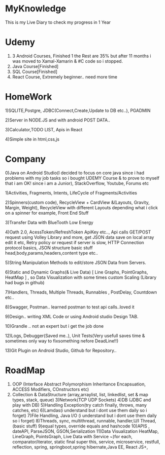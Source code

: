 # MyKnowledge

This is my Live Diary to check my progress in 1 Year

# Udemy
1) 3 Android Courses,  Finished 1 the Rest are 35% but after 11 months i was moved to Xamal-Xamarin & #C code so i stopped.
2) Java Course[Finished]
3) SQL  Course[Finished]
4) React Course, Extremely beginner.. need more time

# HomeWork
1)SQLITE,Postgre, JDBC(Connect,Create,Update to DB etc..), PGADMIN 

2)Server in NODE.JS and with android POST DATA..

3)Calculator,TODO LIST, Apis in React

4)Simple site in html,css,js

# Company 
0)Java on Android Studio(I decided to focus on core java since i had problems with my job tasks so i bought UDEMY Course & to prove to myself that i am  OK! since i
  am a Junior), StackOverflow, Youtube, Forums etc

1)Activities, Fragments, Intents, LifeCycle of Fragments/Activities

2)Spinners(custom code), RecycleView + CardView &(Layouts, Gravity, Margin, Weight), RecycleView with different Layouts depending what i click on a spinner for example, Front End Stuff

3)Transfer Data with BlueTooth Low Energy 

4)Oath 2.0, AcessToken/RefreshToken ApiKey etc.., Api calls GET/POST request using Volley Library and more, get JSON data save on local array edit it etc,
  Retry policy or request if server is slow, HTTP Connection protocol basics, JSON structure basic stuff head,body,params,headers,content type etc..

5)String Manipulation Methods to edit/store JSON Data from Servers.

6)Static and Dynamic Graphs(& Live Data) [ Line Graphs, PointGraphs, HeatMap ] , so Data Visualization with some times custom Scaling (Library had bugs in github)

7)Handlers, Threads, Multiple Threads, Runnables , PostDelay, Countdown etc..

8)Swagger, Postman.. learned postman to test api calls..loved it

9)Design.. writing XML Code or using Android studio Design TAB.

10)Grandle .. not an expert but i get the job done

12)Logs, Debugger(Saved me..), Unit Tests(Very usefull saves time & sometimes only way to fixsomething nefore DeadLine!!)

13)Git Plugin on Android Studio, Github for Repository..

# RoadMap
1) OOP (Interface Abstract Polymorphism Inheritance Encapsuation, ACCESS Modifiers, COnstructors etc)
2) Collection & DataStructure (array,arraylist, list, linkedlist, set & map types, stack, queue)
3)Network(TCP UDP Sockets)
4)DB (JDBC and play with DB)
5)Handling Exception(try catch finally, throws, many catches, etc)
6)Lamdas(i understand but i dont use them daily so i forget)
7)File Handling, Java I/O (i understand but i dont use them daily so i forget)
8)Threads, sync, multithread, runnable, handler,U/I Thread,  (basic stuff)
9)equal types, override equals and hashcode
10)APIS , dateAPI, ParseJSON, GSON,Serialization
11)Data Visualization HeatMap, LineGraph, PointsGraph, Live Data with Service
~)for each, comparator/iterator, static final super this, service, microservice, restfull, reflection, spring, springboot,spring hibernate,Java EE, React JS+,
 
